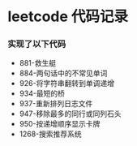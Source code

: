 # leetcode 代码记录
### 实现了以下代码
-  881-救生艇
-  884-两句话中的不常见单词
-  926-将字符串翻转到单调递增
-  934-最短的桥
-  937-重新排列日志文件
-  947-移除最多的同行或同列石头
-  950-按递增顺序显示卡牌
-  1268-搜索推荐系统